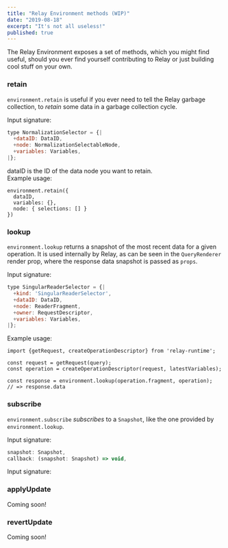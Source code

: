 ```yaml
---
title: "Relay Environment methods (WIP)"
date: "2019-08-18"
excerpt: "It's not all useless!"
published: true
---
```


The Relay Environment exposes a set of methods, which you might find useful,
should you ever find yourself contributing to Relay or just building cool stuff on your own.


### retain

`environment.retain` is useful if you ever need to tell the Relay garbage collection,
to *retain* some data in a garbage collection cycle.

Input signature:

```javascript
type NormalizationSelector = {|
  +dataID: DataID,
  +node: NormalizationSelectableNode,
  +variables: Variables,
|};
```

dataID is the ID of the data node you want to retain.  
Example usage:

```javascript{2}
environment.retain({
  dataID,
  variables: {},
  node: { selections: [] }
})
```

### lookup

`environment.lookup` returns a snapshot of the most recent data for a given operation.
It is used internally by Relay, as can be seen in the `QueryRenderer` render prop,
where the response data snapshot is passed as `props`.

Input signature:

```javascript
type SingularReaderSelector = {|
  +kind: 'SingularReaderSelector',
  +dataID: DataID,
  +node: ReaderFragment,
  +owner: RequestDescriptor,
  +variables: Variables,
|};
```

Example usage:

```javascript{6}
import {getRequest, createOperationDescriptor} from 'relay-runtime';

const request = getRequest(query);
const operation = createOperationDescriptor(request, latestVariables);

const response = environment.lookup(operation.fragment, operation);
// => response.data
```

### subscribe

`environment.subscribe` *subscribes* to a `Snapshot`, like the one provided by `environment.lookup`.  

Input signature:

```javascript
snapshot: Snapshot,
callback: (snapshot: Snapshot) => void,
```

Input signature:

### applyUpdate

Coming soon!

### revertUpdate

Coming soon!
